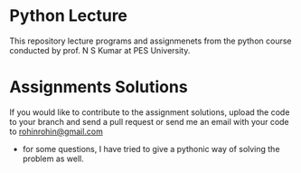 # Python Lecture
This repository lecture programs and assignmenets from the python course conducted by prof. N S Kumar at PES University. 

# Assignments Solutions
If you would like to contribute to the assignment solutions, upload the code to your branch and send a pull request or send me an email with your code to rohinrohin@gmail.com
 - for some questions, I have tried to give a pythonic way of solving the problem as well. 
